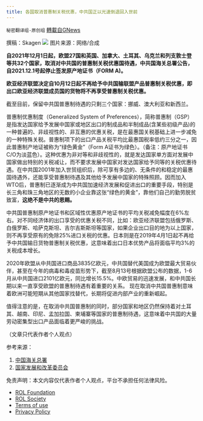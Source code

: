```yaml
---
title: 各国取消普惠制关税优惠，中共国正以光速倒退回入世前
---
```

`秘密翻译组-原创组` [轉載自GNews](https://gnews.org/zh-hans/1630782/)

撰稿：Skagen
![](https://assets.gnews.org/wp-content/uploads/2021/10/GSP.jpg)
图片来源：网络/合成

**自****2021****年****12****月****1****日起，欧盟****27****国和英国、加拿大、土耳其、乌克兰和列支敦士登等共****32****个国家，取消对中共国的普惠制关税优惠国待遇，中共国海关总署公告，自****2021.12.1****号起停止签发原产地证书（****FORM A)****。**

**欧亚经济联盟决定自****10****月****12****日起不再给予中共国输联盟产品普惠制关税优惠，即出口欧亚经济联盟成员国的货物将不再享受普惠制关税优惠。**

截至目前，保留中共国普惠制待遇的只剩三个国家：挪威、澳大利亚和新西兰。

普惠制优惠制度（Generalized System of Preferences），简称普惠制（GSP）是指发达国家给予发展中国家或地区出口的制成品和半制成品(含某些初级产品)的一种普遍的、非歧视性的、非互惠的优惠关税，是在最惠国关税基础上进一步减免的一种特殊关税。普惠制项下的出口产品关税平均比最惠国税率低约三分之一，因此普惠制产地证被称为“绿色黄金”（Form A证书为绿色）。（备注：原产地证书C/O为淡蓝色）。这种优惠为非对等和非歧视性的，就是发达国家单方面对发展中国家做出特别的关税减让，而不要求发展中国家对发达国家给予同等的关税优惠待遇。在中共国2001年加入世贸组织后，除可享有多边的、无条件的和稳定的最惠国待遇外，还能享受普惠制待遇及其他给予发展中国家的特殊照顾。因而加入WTO后，普惠制已逐渐成为中共国加速经济发展和促进出口的重要手段，特别是长三角和珠三角地区的无数的小企业靠这张“绿色的黄金”，靠他们自己的勤劳脱贫致富，**这绝不是中共的恩赐。**

中共国普惠制原产地证书和区域性优惠原产地证书的平均关税减免幅度在6%左右。对不同经济体的出口享受的优惠关税不同，比如：欧亚经济联盟包括俄罗斯、白俄罗斯、哈萨克斯坦、吉尔吉斯斯坦等国家，如果企业出口目的地为以上国家，则不再享受原有的免除25%进口关税的优惠。日本则是在2019年4月1日起不再给予中共国输日货物普惠制关税优惠，这意味着出口日本优势产品将面临平均3%的关税成本增长。

2020年欧盟从中共国进口商品3835亿欧元，中共国替代美国成为欧盟最大贸易伙伴，甚至在今年的病毒和毒疫苗形势下，截至8月13号根据欧盟公布的数据，1-6月从中共国进口2101亿欧元，同比增长15.5%。中欧贸易的迅速发展，和中共国长期以来一直享受欧盟的普惠制待遇有着重要的关系。 现在取消中共国普惠制意味着欧洲可能短期从其他国家找替代，长期将促进内部产业的重新崛起。

值得注意的是，在取消中共国普惠制的同时，部分国家和地区仍然保持着对土耳其、越南、印尼、孟加拉国、柬埔寨等国家的普惠制待遇，这意味着中共国的大量劳动密集型出口产品面临着更严峻的挑战。

（文章只代表作者个人观点）

参考来源：

1. [中国海关总署](http://www.customs.gov.cn/customs/302249/2480148/3968366/index.html)
2. [国家发展和改革委员会](https://www.ndrc.gov.cn/fggz/jjmy/dwjmjzcfx/202108/t20210810_1293445.html)


 

免责声明：本文内容仅代表作者个人观点，平台不承担任何法律风险。

- [ROL Foundation](https://rolfoundation.org/)
- [ROL Society](https://rolsociety.org/)
- [Terms of use](https://gnews.org/terms-of-use-3/)
- [Privacy Policy](https://gnews.org/privacy-policy/)
